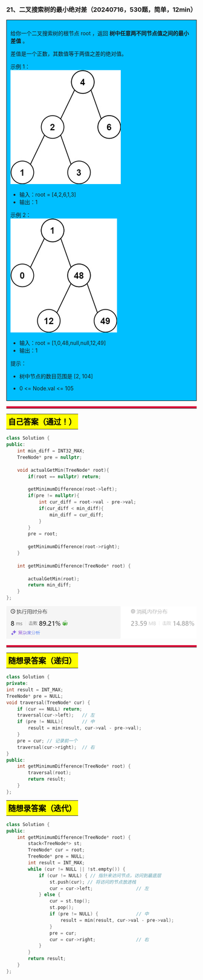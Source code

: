 ### 21、二叉搜索树的最小绝对差（20240716，530题，简单，12min）
<div style="border: 1px solid black; padding: 10px; background-color: #00BFFF;">

给你一个二叉搜索树的根节点 root ，返回 **树中任意两不同节点值之间的最小差值** 。

差值是一个正数，其数值等于两值之差的绝对值。

 

示例 1：  
![alt text](image/24fd222bb02a887c085cce00b725552.png)

- 输入：root = [4,2,6,1,3]
- 输出：1

示例 2：  
![alt text](image/f4e7ee3f4dc17615f13c8c2b4498d15.png)

- 输入：root = [1,0,48,null,null,12,49]
- 输出：1
 

提示：

- 树中节点的数目范围是 [2, 104]
- 0 <= Node.val <= 105

  </p>
</div>

<hr style="border-top: 5px solid #DC143C;">
<table>
  <tr>
    <td bgcolor="Yellow" style="padding: 5px; border: 0px solid black;">
      <span style="font-weight: bold; font-size: 20px;color: black;">
      自己答案（通过！）
      </span>
    </td>
  </tr>
</table>

```C++
class Solution {
public:
    int min_diff = INT32_MAX;
    TreeNode* pre = nullptr;
    
    void actualGetMin(TreeNode* root){
        if(root == nullptr) return;

        getMinimumDifference(root->left);
        if(pre != nullptr){
            int cur_diff = root->val - pre->val;
            if(cur_diff < min_diff){
                min_diff = cur_diff;
            }
        }
        pre = root;

        getMinimumDifference(root->right);
    }

    int getMinimumDifference(TreeNode* root) {
        
        actualGetMin(root);
        return min_diff;
    }
};
```
![alt text](image/3a7c58f1f3810923bb23a29eed09387.png)

<hr style="border-top: 5px solid #DC143C;">

<table>
  <tr>
    <td bgcolor="Yellow" style="padding: 5px; border: 0px solid black;">
      <span style="font-weight: bold; font-size: 20px;color: black;">
      随想录答案（递归）
      </span>
    </td>
  </tr>
</table>

```C++
class Solution {
private:
int result = INT_MAX;
TreeNode* pre = NULL;
void traversal(TreeNode* cur) {
    if (cur == NULL) return;
    traversal(cur->left);   // 左
    if (pre != NULL){       // 中
        result = min(result, cur->val - pre->val);
    }
    pre = cur; // 记录前一个
    traversal(cur->right);  // 右
}
public:
    int getMinimumDifference(TreeNode* root) {
        traversal(root);
        return result;
    }
};

```


<table>
  <tr>
    <td bgcolor="Yellow" style="padding: 5px; border: 0px solid black;">
      <span style="font-weight: bold; font-size: 20px;color: black;">
      随想录答案（迭代）
      </span>
    </td>
  </tr>
</table>

```C++
class Solution {
public:
    int getMinimumDifference(TreeNode* root) {
        stack<TreeNode*> st;
        TreeNode* cur = root;
        TreeNode* pre = NULL;
        int result = INT_MAX;
        while (cur != NULL || !st.empty()) {
            if (cur != NULL) { // 指针来访问节点，访问到最底层
                st.push(cur); // 将访问的节点放进栈
                cur = cur->left;                // 左
            } else {
                cur = st.top();
                st.pop();
                if (pre != NULL) {              // 中
                    result = min(result, cur->val - pre->val);
                }
                pre = cur;
                cur = cur->right;               // 右
            }
        }
        return result;
    }
};
```
